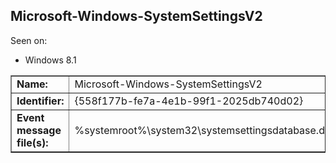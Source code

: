 ## Microsoft-Windows-SystemSettingsV2

Seen on:
* Windows 8.1

<table border="1" class="docutils">
  <tbody>
    <tr>
      <td><b>Name:</b></td>
      <td>Microsoft-Windows-SystemSettingsV2</td>
    </tr>
    <tr>
      <td><b>Identifier:</b></td>
      <td>{558f177b-fe7a-4e1b-99f1-2025db740d02}</td>
    </tr>
    <tr>
      <td><b>Event message file(s):</b></td>
      <td>%systemroot%\system32\systemsettingsdatabase.dll</td>
    </tr>
  </tbody>
</table>

&nbsp;

